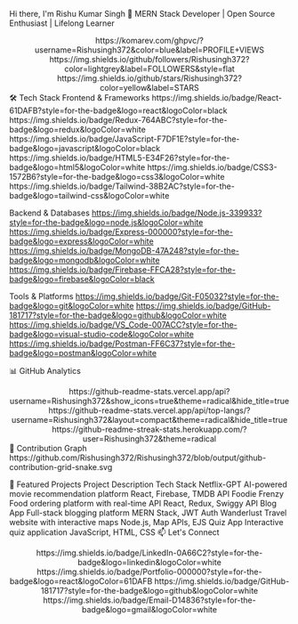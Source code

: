 Hi there, I'm Rishu Kumar Singh 👋
MERN Stack Developer | Open Source Enthusiast | Lifelong Learner

<div align="center">
https://komarev.com/ghpvc/?username=Rishusingh372&color=blue&label=PROFILE+VIEWS
https://img.shields.io/github/followers/Rishusingh372?color=lightgrey&label=FOLLOWERS&style=flat
https://img.shields.io/github/stars/Rishusingh372?color=yellow&label=STARS

</div>
🛠️ Tech Stack
Frontend & Frameworks
https://img.shields.io/badge/React-61DAFB?style=for-the-badge&logo=react&logoColor=black
https://img.shields.io/badge/Redux-764ABC?style=for-the-badge&logo=redux&logoColor=white
https://img.shields.io/badge/JavaScript-F7DF1E?style=for-the-badge&logo=javascript&logoColor=black
https://img.shields.io/badge/HTML5-E34F26?style=for-the-badge&logo=html5&logoColor=white
https://img.shields.io/badge/CSS3-1572B6?style=for-the-badge&logo=css3&logoColor=white
https://img.shields.io/badge/Tailwind-38B2AC?style=for-the-badge&logo=tailwind-css&logoColor=white

Backend & Databases
https://img.shields.io/badge/Node.js-339933?style=for-the-badge&logo=node.js&logoColor=white
https://img.shields.io/badge/Express-000000?style=for-the-badge&logo=express&logoColor=white
https://img.shields.io/badge/MongoDB-47A248?style=for-the-badge&logo=mongodb&logoColor=white
https://img.shields.io/badge/Firebase-FFCA28?style=for-the-badge&logo=firebase&logoColor=black

Tools & Platforms
https://img.shields.io/badge/Git-F05032?style=for-the-badge&logo=git&logoColor=white
https://img.shields.io/badge/GitHub-181717?style=for-the-badge&logo=github&logoColor=white
https://img.shields.io/badge/VS_Code-007ACC?style=for-the-badge&logo=visual-studio-code&logoColor=white
https://img.shields.io/badge/Postman-FF6C37?style=for-the-badge&logo=postman&logoColor=white

📊 GitHub Analytics
<div align="center">
https://github-readme-stats.vercel.app/api?username=Rishusingh372&show_icons=true&theme=radical&hide_title=true
https://github-readme-stats.vercel.app/api/top-langs/?username=Rishusingh372&layout=compact&theme=radical&hide_title=true
https://github-readme-streak-stats.herokuapp.com/?user=Rishusingh372&theme=radical

</div>
🐍 Contribution Graph
https://github.com/Rishusingh372/Rishusingh372/blob/output/github-contribution-grid-snake.svg

🚀 Featured Projects
Project	Description	Tech Stack
Netflix-GPT	AI-powered movie recommendation platform	React, Firebase, TMDB API
Foodie Frenzy	Food ordering platform with real-time API	React, Redux, Swiggy API
Blog App	Full-stack blogging platform	MERN Stack, JWT Auth
Wanderlust	Travel website with interactive maps	Node.js, Map APIs, EJS
Quiz App	Interactive quiz application	JavaScript, HTML, CSS
📫 Let's Connect
<div align="center">
https://img.shields.io/badge/LinkedIn-0A66C2?style=for-the-badge&logo=linkedin&logoColor=white
https://img.shields.io/badge/Portfolio-000000?style=for-the-badge&logo=react&logoColor=61DAFB
https://img.shields.io/badge/GitHub-181717?style=for-the-badge&logo=github&logoColor=white
https://img.shields.io/badge/Email-D14836?style=for-the-badge&logo=gmail&logoColor=white

</div>
